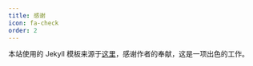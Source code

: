 ```yaml
---
title: 感谢
icon: fa-check
order: 2
---
```


本站使用的 Jekyll 模板来源于[这里](https://github.com/chrisbobbe/jekyll-theme-prologue)，感谢作者的奉献，这是一项出色的工作。
